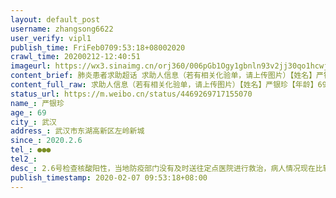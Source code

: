 ```yaml
---
layout: default_post
username: zhangsong6622
user_verify: vipl1
publish_time: FriFeb0709:53:18+08002020
crawl_time: 20200212-12:40:51
imageurl: https://wx3.sinaimg.cn/orj360/006pGb1Ogy1gbnln93v2jj30qo1hcwjm.jpg
content_brief: 肺炎患者求助超话 求助人信息（若有相关化验单，请上传图片）【姓名】严银珍【年龄】69【所在城市】武汉【所在小区、社区】武汉市东湖高新区左岭新城【患病时间】2020.2.6【联系方式】●●●【其他紧急联系人】【病情描述】  2.6号检查核酸阳性，当地防疫部门没有及时送往定点医院进 ...全文
content_full_raw: 求助人信息（若有相关化验单，请上传图片）【姓名】严银珍【年龄】69【所在城市】武汉【所在小区、社区】武汉市东湖高新区左岭新城【患病时间】2020.2.6【联系方式】●●●【其他紧急联系人】【病情描述】2.6号检查核酸阳性，当地防疫部门没有及时送往定点医院进行救治，病人情况现在比较严重，出现发热高烧，呼吸困难。希望政府部门尽快安排就医。武汉
status_url: https://m.weibo.cn/status/4469269717155070
name_: 严银珍
age_: 69
city_: 武汉
address_: 武汉市东湖高新区左岭新城
since_: 2020.2.6
tel_: ●●●
tel2_: 
desc_: 2.6号检查核酸阳性，当地防疫部门没有及时送往定点医院进行救治，病人情况现在比较严重，出现发热高烧，呼吸困难。希望政府部门尽快安排就医。武汉
publish_timestamp: 2020-02-07 09:53:18+08:00
---
```

